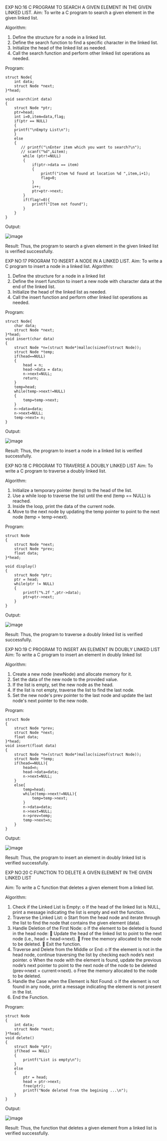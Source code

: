EXP NO:16 C PROGRAM TO SEARCH A GIVEN ELEMENT IN THE GIVEN LINKED LIST.
Aim:
To write a C program to search a given element in the given linked list.

Algorithm:
1.	Define the structure for a node in a linked list.
2.	Define the search function to find a specific character in the linked list.
3.	Initialize the head of the linked list as needed.
4.	Call the search function and perform other linked list operations as needed.
 
Program:
```
struct Node{
    int data;
    struct Node *next;
}*head;

void search(int data)
{
    struct Node *ptr;
    ptr=head;
    int i=0,item=data,flag;
    if(ptr == NULL)
    {
    printf("\nEmpty List\n");
    }
    else
    {
       // printf("\nEnter item which you want to search?\n");
       // scanf("%d",&item);
        while (ptr!=NULL)
        {
            if(ptr->data == item)
            {
                printf("item %d found at location %d ",item,i+1);
                flag=0;
            }
            i++;
            ptr=ptr->next;
        }
        if(flag!=0){
            printf("Item not found");
        }
    }
}

```

Output:

![image](https://github.com/user-attachments/assets/dbe78876-25d3-41e3-9972-a8b283aebda9)




Result:
Thus, the program to search a given element in the given linked list is verified successfully.


 
EXP NO:17  PROGRAM TO INSERT A NODE IN A LINKED LIST.
Aim:
To write a C program to insert a node in a linked list.
Algorithm:
1.	Define the structure for a node in a linked list
2.	Define the insert function to insert a new node with character data at the end of the linked list.
3.	Initialize the head of the linked list as needed.
4.	Call the insert function and perform other linked list operations as needed.
 
Program:
```
struct Node{
    char data;
    struct Node *next;
}*head;
void insert(char data)
{
    struct Node *n=(struct Node*)malloc(sizeof(struct Node));
    struct Node *temp;
    if(head==NULL)
    {
        head = n;
        head->data = data;
        n->next=NULL;
        return;
    }
    temp=head;
    while(temp->next!=NULL)
    {
        temp=temp->next;
    }
    n->data=data;
    n->next=NULL;
    temp->next= n;    
}
```

Output:

![image](https://github.com/user-attachments/assets/db3fe2ac-9bbf-469a-aa63-98c40ddb9fd1)


 
Result:
Thus, the program to insert a node in a linked list is verified successfully.


 
EXP NO:18 C PROGRAM TO TRAVERSE A DOUBLY LINKED LIST
Aim:
To write a C program to traverse a doubly linked list.

Algorithm:
1.	Initialize a temporary pointer (temp) to the head of the list.
2.	Use a while loop to traverse the list until the end (temp == NULL) is reached.
3.	Inside the loop, print the data of the current node.
4.	Move to the next node by updating the temp pointer to point to the next node (temp = temp->next).
 
Program:
```
struct Node
{
    struct Node *next;
    struct Node *prev;
    float data;
}*head;

void display()
{
    struct Node *ptr;
    ptr = head;
    while(ptr != NULL)
    {
        printf("%.2f ",ptr->data);
        ptr=ptr->next;
    }
}

```

Output:

![image](https://github.com/user-attachments/assets/75bcab01-b7cb-4837-9204-1239e95de0b0)



Result:
Thus, the program to traverse a doubly linked list is verified successfully. 



EXP NO:19 C PROGRAM TO INSERT AN ELEMENT IN DOUBLY LINKED LIST
Aim:
To write a C program to insert an element in doubly linked list

Algorithm:
1.	Create a new node (newNode) and allocate memory for it.
2.	Set the data of the new node to the provided value.
3.	If the list is empty, set the new node as the head.
4.	If the list is not empty, traverse the list to find the last node.
5.	Set the new node's prev pointer to the last node and update the last node's next pointer to the new node.
 
Program:
```
struct Node
{
    struct Node *prev;
    struct Node *next;
    float data;
}*head;
void insert(float data)
{
    struct Node *n=(struct Node*)malloc(sizeof(struct Node));
    struct Node *temp;
    if(head==NULL){
        head=n;
        head->data=data;
        n->next=NULL;
    }
    else{
        temp=head;
        while(temp->next!=NULL){
            temp=temp->next;
        }
        n->data=data;
        n->next=NULL;
        n->prev=temp;
        temp->next=n;
    }
}
```

Output:

![image](https://github.com/user-attachments/assets/5fddb445-e749-4e47-9ed0-6c563cf2bcd4)



Result:
Thus, the program to insert an element in doubly linked list is verified successfully.




EXP NO:20 C FUNCTION TO DELETE A GIVEN ELEMENT IN THE GIVEN LINKED LIST




Aim:
To write a C function that deletes a given element from a linked list.

Algorithm:
1.	Check if the Linked List is Empty:
o	If the head of the linked list is NULL, print a message indicating the list is empty and exit the function.
2.	Traverse the Linked List:
o	Start from the head node and iterate through the list to find the node that contains the given element (data).
3.	Handle Deletion of the First Node:
o	If the element to be deleted is found in the head node:
	Update the head of the linked list to point to the next node (i.e., head = head->next).
	Free the memory allocated to the node to be deleted.
	Exit the function.
4.	Traverse and Delete from the Middle or End:
o	If the element is not in the head node, continue traversing the list by checking each node’s next pointer.
o	When the node with the element is found, update the previous node’s next pointer to point to the next node of the node to be deleted (prev->next = current->next).
o	Free the memory allocated to the node to be deleted.
5.	Handle the Case when the Element is Not Found:
o	If the element is not found in any node, print a message indicating the element is not present in the list.
6.	End the Function.


Program:
```
struct Node
{
    int data; 
    struct Node *next;
}*head;
void delete()
{
    struct Node *ptr;
    if(head == NULL)
    {
        printf("List is empty\n");
    }
    else
    {
        ptr = head;
        head = ptr->next;
        free(ptr);
        printf("Node deleted from the begining ...\n");
    }
}

```

Output:

![image](https://github.com/user-attachments/assets/9ad1a7e2-82aa-42e7-ab91-7200a09d7b9f)






Result:
Thus, the function that deletes a given element from a linked list is verified successfully.





